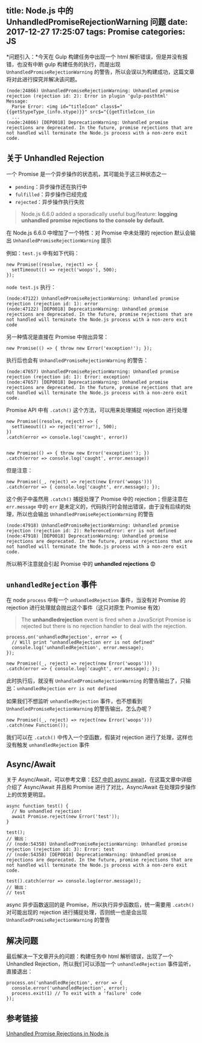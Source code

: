 title: Node.js 中的 UnhandledPromiseRejectionWarning 问题
date: 2017-12-27 17:25:07
tags: Promise
categories: JS
---

*问题引入：*今天在 Gulp 构建任务中出现一个 html 解析错误，但是并没有报错，也没有中断 gulp 构建任务的执行，而是出现 `UnhandledPromiseRejectionWarning` 的警告，所以会误以为构建成功，这篇文章将对此进行探究并解决该问题。

```
(node:24866) UnhandledPromiseRejectionWarning: Unhandled promise rejection (rejection id: 2): Error in plugin 'gulp-posthtml'
Message:
  Parse Error: <img id="titleIcon" class$="{{getStypeType_(info.stype)}}" src$="{{getTitleIcon_(in
  ...
(node:24866) [DEP0018] DeprecationWarning: Unhandled promise rejections are deprecated. In the future, promise rejections that are not handled will terminate the Node.js process with a non-zero exit code.
```
<!-- more -->

## 关于 Unhandled Rejection
一个 Promise 是一个异步操作的状态机，其可能处于这三种状态之一
- `pending`：异步操作还在执行中
- `fulfilled`：异步操作已经完成
- `rejected`：异步操作执行失败

> Node.js 6.6.0 added a sporadically useful bug/feature: **logging unhandled promise rejections to the console by default.**

在 Node.js 6.6.0 中增加了一个特性：对 Promise 中未处理的 rejection 默认会输出 `UnhandledPromiseRejectionWarning` 提示

例如：`test.js` 中有如下代码：
```
new Promise((resolve, reject) => {
  setTimeout(() => reject('woops'), 500);
});
```

`node test.js` 执行：
```
(node:47122) UnhandledPromiseRejectionWarning: Unhandled promise rejection (rejection id: 1): error
(node:47122) [DEP0018] DeprecationWarning: Unhandled promise rejections are deprecated. In the future, promise rejections that are not handled will terminate the Node.js process with a non-zero exit code
```

另一种情况是直接在 Promise 中抛出异常：
```
new Promise(() => { throw new Error('exception!'); });
```

执行后也会有 `UnhandledPromiseRejectionWarning` 的警告：
```
(node:47657) UnhandledPromiseRejectionWarning: Unhandled promise rejection (rejection id: 1): Error: exception!
(node:47657) [DEP0018] DeprecationWarning: Unhandled promise rejections are deprecated. In the future, promise rejections that are not handled will terminate the Node.js process with a non-zero exit code.
```

Promise API 中有 `.catch()` 这个方法，可以用来处理捕捉 rejection 进行处理
```
new Promise((resolve, reject) => {
  setTimeout(() => reject('error'), 500);
})
.catch(error => console.log('caught', error))


new Promise(() => { throw new Error('exception!'); })
.catch(error => console.log('caught', error.message))
```

但是注意：
```
new Promise((_, reject) => reject(new Error('woops')))
.catch(error => { console.log('caught', err.message); });
```
这个例子中虽然用 `.catch()` 捕捉处理了 Promise 中的 rejection；但是注意在 `err.message` 中的 `err` 是未定义的，代码执行时会抛出错误，由于没有后续的处理，所以也会输出 `UnhandledPromiseRejectionWarning` 的警告

```
(node:47918) UnhandledPromiseRejectionWarning: Unhandled promise rejection (rejection id: 2): ReferenceError: err is not defined
(node:47918) [DEP0018] DeprecationWarning: Unhandled promise rejections are deprecated. In the future, promise rejections that are not handled will terminate the Node.js process with a non-zero exit code.
```

所以稍不注意就会引起 Promise 中的 **unhandled rejections** 😨

## `unhandledRejection` 事件
在 node `process` 中有一个 `unhandledRejection` 事件，当没有对 Promise 的 rejection 进行处理就会抛出这个事件（这只对原生 Promise 有效）
> The **unhandledrejection** event is fired when a JavaScript Promise is rejected but there is no rejection handler to deal with the rejection.

```
process.on('unhandledRejection', error => {
  // Will print "unhandledRejection err is not defined"
  console.log('unhandledRejection', error.message);
});

new Promise((_, reject) => reject(new Error('woops')))
.catch(error => { console.log('caught', err.message); });
```

此时执行后，就没有 `UnhandledPromiseRejectionWarning` 的警告输出了，只输出：`unhandledRejection err is not defined`

如果我们不想监听 `unhandledRejection` 事件，也不想看到 `UnhandledPromiseRejectionWarning` 的警告输出，怎么办呢？
```
new Promise((_, reject) => reject(new Error('woops')))
.catch(new Function());
```

我们可以在 `.catch()` 中传入一个空函数，假装对 rejection 进行了处理，这样也没有触发 `unhandledRejection` 事件

## Async/Await
关于 Async/Await，可以参考文章：[ES7 中的 async await](https://objcer.com/2017/10/11/Async-Await/)，在这篇文章中详细介绍了 Async/Await 并且和 Promise 进行了对比，Async/Await 在处理异步操作上的优势更明显。

```
async function test() {
  // No unhandled rejection!
  await Promise.reject(new Error('test'));
}

test();
// 输出：
// (node:54358) UnhandledPromiseRejectionWarning: Unhandled promise rejection (rejection id: 3): Error: test
// (node:54358) [DEP0018] DeprecationWarning: Unhandled promise rejections are deprecated. In the future, promise rejections that are not handled will terminate the Node.js process with a non-zero exit code.

test().catch(error => console.log(error.message));
// 输出：
// test
```

async 异步函数返回的是 Promise，所以执行异步函数后，统一需要用 `.catch()` 对可能出现的 rejection 进行捕捉处理，否则统一也是会出现 `UnhandledPromiseRejectionWarning` 的警告

## 解决问题
最后解决一下文章开头的问题：构建任务中 html 解析错误，出现了一个 Unhandled Rejection，所以我们可以添加一个 `unhandledRejection` 事件监听，直接退出：
```
process.on('unhandledRejection', error => {
  console.error('unhandledRejection', error);
  process.exit(1) // To exit with a 'failure' code
});
```

## 参考链接
[Unhandled Promise Rejections in Node.js](http://thecodebarbarian.com/unhandled-promise-rejections-in-node.js.html)
